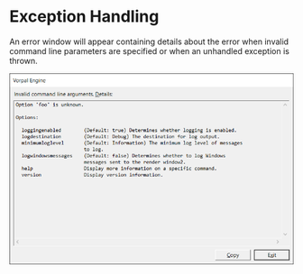 # Exception Handling

An error window will appear containing details about the error when invalid command line parameters are specified or when an unhandled exception is thrown.

![Error Window](images/error-window.png "Error Window")

